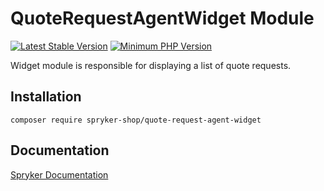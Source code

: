 # QuoteRequestAgentWidget Module
[![Latest Stable Version](https://poser.pugx.org/spryker-shop/quote-request-agent-widget/v/stable.svg)](https://packagist.org/packages/spryker-shop/quote-request-agent-widget)
[![Minimum PHP Version](https://img.shields.io/badge/php-%3E%3D%207.4-8892BF.svg)](https://php.net/)

Widget module is responsible for displaying a list of quote requests.

## Installation

```
composer require spryker-shop/quote-request-agent-widget
```

## Documentation

[Spryker Documentation](https://academy.spryker.com/developing_with_spryker/module_guide/modules.html)
